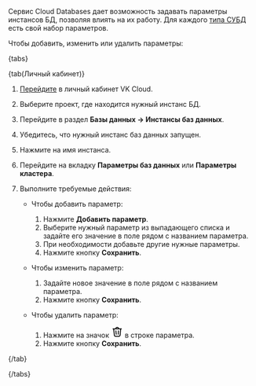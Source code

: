 Сервис Cloud Databases дает возможность задавать параметры инстансов БД, позволяя влиять на их работу. Для каждого [типа СУБД](../../concepts/types) есть свой набор параметров.

Чтобы добавить, изменить или удалить параметры:

{tabs}

{tab(Личный кабинет)}

1. [Перейдите](https://msk.cloud.vk.com/app/) в личный кабинет VK Cloud.
1. Выберите проект, где находится нужный инстанс БД.
1. Перейдите в раздел **Базы данных → Инстансы баз данных**.
1. Убедитесь, что нужный инстанс баз данных запущен.
1. Нажмите на имя инстанса.
1. Перейдите на вкладку **Параметры баз данных** или **Параметры кластера**.
1. Выполните требуемые действия:

   - Чтобы добавить параметр:

     1. Нажмите **Добавить параметр**.
     1. Выберите нужный параметр из выпадающего списка и задайте его значение в поле рядом с названием параметра.
     1. При необходимости добавьте другие нужные параметры.
     1. Нажмите кнопку **Сохранить**.

   - Чтобы изменить параметр:
  
     1. Задайте новое значение в поле рядом с названием параметра.
     1. Нажмите кнопку **Сохранить**.

   - Чтобы удалить параметр:

     1. Нажмите на значок ![Корзина](./assets/trash-icon.svg "inline") в строке параметра.
     1. Нажмите кнопку **Сохранить**.

{/tab}

{/tabs}

